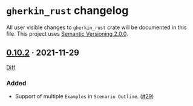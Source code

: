 `gherkin_rust` changelog
========================

All user visible changes to `gherkin_rust` crate will be documented in this file. This project uses [Semantic Versioning 2.0.0].




## [0.10.2] · 2021-11-29
[0.10.2]: /../../tree/v0.10.2

[Diff](/../../compare/v0.10.1...v0.10.2)

### Added

- Support of multiple `Examples` in `Scenario Outline`. ([#29])

[#29]: /../../pull/29




[Semantic Versioning 2.0.0]: https://semver.org
